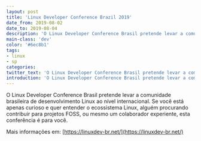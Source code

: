 ```yaml
---
layout: post
title: 'Linux Developer Conference Brazil 2019'
date_from: 2019-08-02
date_to: 2019-08-04
description: 'O Linux Developer Conference Brasil pretende levar a comunidade brasileira de desenvolvimento Linux ao nível internacional.'
main-class: 'dev'
color: '#6ec8b1'
tags:
- linux
- sp
categories:
twitter_text: 'O Linux Developer Conference Brasil pretende levar a comunidade brasileira de desenvolvimento Linux ao nível internacional.'
introduction: 'O Linux Developer Conference Brasil pretende levar a comunidade brasileira de desenvolvimento Linux ao nível internacional.'
---
```


O Linux Developer Conference Brasil pretende levar a comunidade brasileira de desenvolvimento Linux ao nível internacional.
Se você está apenas curioso e quer entender o ecossistema Linux, alguém procurando contribuir para projetos FOSS, ou mesmo
um colaborador experiente, esta conferência é para você.
 
Mais informações em: [https://linuxdev-br.net/](https://linuxdev-br.net/)
